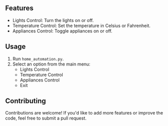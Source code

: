 ## Features

- Lights Control: Turn the lights on or off.
- Temperature Control: Set the temperature in Celsius or Fahrenheit.
- Appliances Control: Toggle appliances on or off.

## Usage

1. Run `home_automation.py`.
2. Select an option from the main menu:
   - Lights Control
   - Temperature Control
   - Appliances Control
   - Exit

## Contributing

Contributions are welcome! If you'd like to add more features or improve the code, feel free to submit a pull request.
